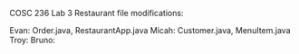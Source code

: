 COSC 236 Lab 3 Restaurant file modifications:

Evan: Order.java, RestaurantApp.java
Micah: Customer.java, MenuItem.java
Troy:
Bruno:
